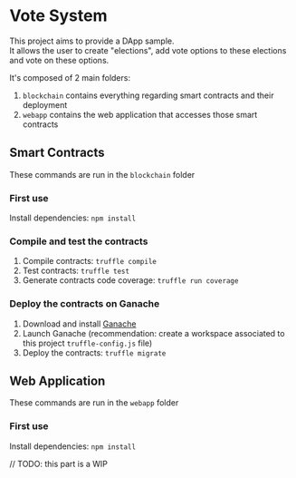 # Vote System

This project aims to provide a DApp sample.  
It allows the user to create "elections", add vote options to these elections and vote on these options.  

It's composed of 2 main folders:
1. `blockchain` contains everything regarding smart contracts and their deployment
2. `webapp` contains the web application  that accesses those smart contracts

## Smart Contracts

These commands are run in the `blockchain` folder

### First use

Install dependencies: `npm install`

### Compile and test the contracts

1. Compile contracts: `truffle compile`
2. Test contracts: `truffle test`
3. Generate contracts code coverage: `truffle run coverage`

### Deploy the contracts on Ganache

1. Download and install [Ganache](https://www.trufflesuite.com/ganache)
2. Launch Ganache (recommendation: create a workspace associated to this project `truffle-config.js` file)
3. Deploy the contracts: `truffle migrate`

## Web Application

These commands are run in the `webapp` folder

### First use

Install dependencies: `npm install`

// TODO: this part is a WIP